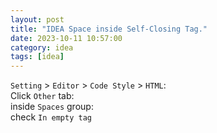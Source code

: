 ```yaml
---
layout: post
title: "IDEA Space inside Self-Closing Tag."
date: 2023-10-11 10:57:00
category: idea
tags: [idea]
---
```


`Setting` > `Editor` > `Code Style` > `HTML`:  
Click `Other` tab:  
inside `Spaces` group:  
check `In empty tag`


[jekyll]: http://jekyllrb.com
[jekyll-gh]: https://github.com/jekyll/jekyll
[jekyll-help]: https://github.com/jekyll/jekyll-help


